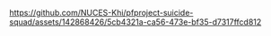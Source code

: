 https://github.com/NUCES-Khi/pfproject-suicide-squad/assets/142868426/5cb4321a-ca56-473e-bf35-d7317ffcd812

